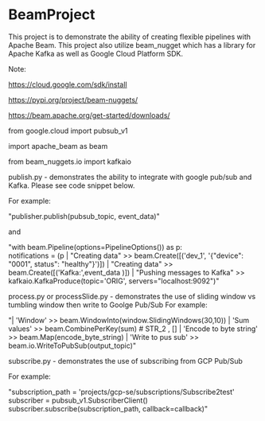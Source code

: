 # BeamProject

This project is to demonstrate the ability of creating flexible pipelines with Apache Beam.
This project also utilize beam_nugget which has a library for Apache Kafka as well as Google Cloud Platform SDK.

Note:

https://cloud.google.com/sdk/install

https://pypi.org/project/beam-nuggets/

https://beam.apache.org/get-started/downloads/


from google.cloud import pubsub_v1

import apache_beam as beam

from beam_nuggets.io import kafkaio


publish.py - demonstrates the ability to integrate with google pub/sub and Kafka. Please see code snippet below.

For example:

"publisher.publish(pubsub_topic, event_data)"

and

"with beam.Pipeline(options=PipelineOptions()) as p:\
notifications = (p
| "Creating data" >> beam.Create([('dev_1', '{"device": "0001", status": "healthy"}')])
| "Creating data" >> beam.Create([('Kafka:',event_data )])
| "Pushing messages to Kafka" >> kafkaio.KafkaProduce(topic='ORIG', servers="localhost:9092")"


process.py or processSlide.py - demonstrates the use of sliding window vs tumbling window then write to Goolge Pub/Sub
For example:

"| 'Window' >> beam.WindowInto(window.SlidingWindows(30,10))
| 'Sum values' >> beam.CombinePerKey(sum) # STR_2 , []
| 'Encode to byte string' >> beam.Map(encode_byte_string)
| 'Write to pus sub' >> beam.io.WriteToPubSub(output_topic)"

subscribe.py - demonstrates the use of subscribing from GCP Pub/Sub

For example:

"subscription_path = 'projects/gcp-se/subscriptions/Subscribe2test'
subscriber = pubsub_v1.SubscriberClient()
subscriber.subscribe(subscription_path, callback=callback)"


